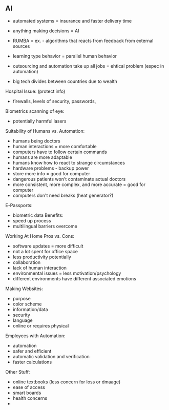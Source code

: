 ## AI
- automated systems = insurance and faster delivery time 
- anything making decisions = AI
- RUMBA = ex. - algorithms that reacts from feedback from external sources
- learning type behavior = parallel human behavior
- outsourcing and automation take up all jobs = ehtical problem (espec in automation)

- big tech divides between countries due to wealth

Hospital Issue: (protect info)
- firewalls, levels of security, passwords, 

BIometrics scanning of eye:
- potentially harmful lasers 

Suitability of Humans vs. Automation:
- humans being doctors
- human interactions = more comfortable 
- computers have to follow certain commands
- humans are more adaptable 
- humans know how to react to strange circumstances
- hardware problems - backup power
- store more info = good for computer
- dangerous patients won't contaminate actual doctors 
- more consistent, more complex, and more accurate = good for computer
- computers don't need breaks (heat generator?)

E-Passports: 
- biometric data
Benefits: 
- speed up process
- multilingual barriers overcome

Working At Home Pros vs. Cons:
- software updates = more difficult
- not a lot spent for office space
- less productivity potentially 
- collaboration 
- lack of human interaction
- environmental issues = less motivation/psychology
- different environments have different associated emotions

Making Websites:
- purpose 
- color scheme
- information/data
- security
- language
- online or requires physical

Employees with Automation:
- automation
- safer and efficient
- automatic validation and verification
- faster calculations

Other Stuff: 
- online textbooks (less concern for loss or dmaage)
- ease of access
- smart boards
- health concerns
- 

